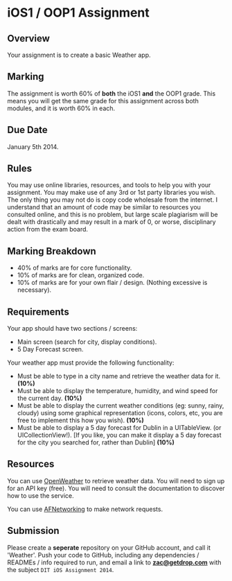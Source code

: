 iOS1 / OOP1 Assignment
======================

Overview
--------

Your assignment is to create a basic Weather app.

Marking
--------

The assignment is worth 60% of **both** the iOS1 **and** the OOP1 grade. This means you will get the same grade for this assignment across both modules, and it is worth 60% in each.

Due Date
--------
January 5th 2014.


Rules
--------

You may use online libraries, resources, and tools to help you with your assignment. You may make use of any 3rd or 1st party libraries you wish. The only thing you may not do is copy code wholesale from the internet. I understand that an amount of code may be similar to resources you consulted online, and this is no problem, but large scale plagiarism will be dealt with drastically and may result in a mark of 0, or worse, disciplinary action from the exam board.

Marking Breakdown
--------

- 40% of marks are for core functionality.
- 10% of marks are for clean, organized code.
- 10% of marks are for your own flair / design. (Nothing excessive is necessary).


Requirements
--------

Your app should have two sections / screens:
- Main screen (search for city, display conditions).
- 5 Day Forecast screen.

Your weather app must provide the following functionality:
- Must be able to type in a city name and retrieve the weather data for it. **(10%)**
- Must be able to display the temperature, humidity, and wind speed for the current day. **(10%)**
- Must be able to display the current weather conditions (eg: sunny, rainy, cloudy) using some graphical representation (icons, colors, etc, you are free to implement this how you wish). **(10%)**
- Must be able to display a 5 day forecast for Dublin in a UITableView. (or UICollectionView!). [If you like, you can make it display a 5 day forecast for the city you searched for, rather than Dublin] **(10%)**


Resources
--------

You can use [OpenWeather](http://openweathermap.org/api) to retrieve weather data. You will need to sign up for an API key (free). You will need to consult the documentation to discover how to use the service.

You can use [AFNetworking](https://github.com/AFNetworking/AFNetworking) to make network requests.

Submission
--------

Please create a **seperate** repository on your GitHub account, and call it 'Weather'. Push your code to GitHub, including any dependencies / READMEs / info required to run, and email a link to **zac@getdrop.com** with the subject `DIT iOS Assignment 2014`.
